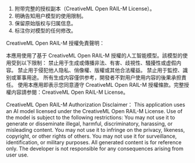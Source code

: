 1. 附带完整的授权副本（CreativeML Open RAIL-M License）。
2. 明确告知用户模型的使用限制。
3. 保留原始版权与归属信息。
4. 标注你对模型的任何修改。

CreativeML Open RAIL-M 授權免責聲明：

本應用使用了基于 CreativeML Open RAIL-M 授權的人工智能模型。該模型的使用受到以下限制：
禁止用于生成或傳播非法、有害、歧視性、騷擾性或虚假内容。
禁止用于侵犯他人隐私、俏像權、版權或其他合法權益。
禁止用于監控、識别或軍事用途。
所有生成内容僅供参考，開發者不對用户使用内容的後果承担責任。
使用本應用即表示您同意遵守 CreativeML Open RAIL-M 授權條款。完整授權内容請参閱：CreativeML Open RAIL-M License。

CreativeML Open RAIL-M Authorization Disclaimer：
This application uses an AI model licensed under the CreativeML Open RAIL-M License. Use of the model is subject to the following restrictions:
You may not use it to generate or disseminate illegal, harmful, discriminatory, harassing, or misleading content.
You may not use it to infringe on the privacy, likeness, copyright, or other rights of others.
You may not use it for surveillance, identification, or military purposes.
All generated content is for reference only. The developer is not responsible for any consequences arising from user use.
